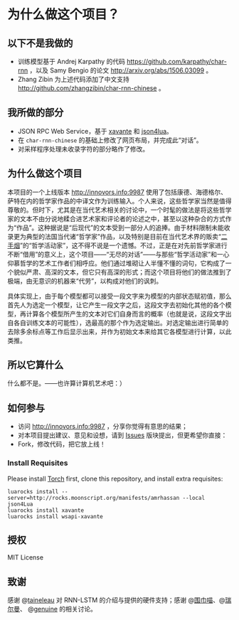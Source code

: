 
# 为什么做这个项目？

## 以下不是我做的

- 训练模型基于 Andrej Karpathy 的代码 https://github.com/karpathy/char-rnn ，以及 Samy Bengio 的论文 http://arxiv.org/abs/1506.03099 。
- Zhang Zibin 为上述代码添加了中文支持 http://github.com/zhangzibin/char-rnn-chinese 。

## 我所做的部分
- JSON RPC Web Service，基于 [xavante](http://keplerproject.github.io/xavante/) 和 [json4lua](https://github.com/craigmj/json4lua)。
- 在 `char-rnn-chinese` 的基础上修改了网页布局，并完成此“对话”。
- 对采样程序处理未收录字符的部分略作了修改。

## 为什么做这个项目

本项目的一个上线版本 http://innovors.info:9987 使用了包括康德、海德格尔、萨特在内的哲学家作品的中译文作为训练输入。个人来说，这些哲学家当然是值得尊敬的。但时下，尤其是在当代艺术相关的讨论中，一个时髦的做法是将这些哲学家的文本不由分说地糅合进艺术家和评论者的论述之中，甚至以这种杂合的方式作为“作品”。这种据说是“后现代”的文本受到一部分人的追捧。由于材料限制未能收录更为典型的法国当代诸“哲学家”作品，以及特别是目前在当代艺术界的贩卖“[二手烟](http://www.bundpic.com/posts/post/555aeb40f032a0e68c981d1a)”的“哲学活动家”，这不得不说是一个遗憾。不过，正是在对先前哲学家进行不断“借用”的意义上，这个项目——“无尽的对话”——与那些“哲学活动家”和一心仰慕哲学的艺术工作者们相呼应。他们通过堆砌让人半懂不懂的词句，它构成了一个貌似严肃、高深的文本，但它只有高深的形式；而这个项目将他们的做法推到了极端，由无意识的机器来“代劳”，以构成对他们的讽刺。

具体实现上，由于每个模型都可以接受一段文字来为模型的内部状态赋初值，那么首先人为选定一个模型，让它产生一段文字之后，这段文字去初始化其他的各个模型，再计算各个模型所产生的文本对它们自身而言的概率（也就是说，这段文字出自各自训练文本的可能性），选最高的那个作为选定输出。对选定输出进行简单的去除多余标点等工作后显示出来，并作为初始文本来给其它各模型进行计算，以此类推。

## 所以它算什么

什么都不是。——也许算计算机艺术吧：）

## 如何参与

- 访问 http://innovors.info:9987 ，分享你觉得有意思的结果；
- 对本项目提出建议、意见和设想，请到 [Issues](https://github.com/zhuth/char-rnn-chinese/issues) 版块提出，但更希望你直接：
- Fork，修改代码，把它放上线！

### Install Requisites

Please install [Torch](http://torch.ch) first, clone this repository, and install extra requisites:

	luarocks install --server=http://rocks.moonscript.org/manifests/amrhassan --local json4Lua
	luarocks install xavante
	luarocks install wsapi-xavante

## 授权

MIT License

## 致谢

感谢 @[taineleau](https://www.douban.com/people/ylen/) 对 RNN-LSTM 的介绍与提供的硬件支持；感谢 @[围巾喵](https://www.douban.com/people/Viking_mew_two/)、@[瑞尔曼](https://www.douban.com/people/45233999/)、 @[genuine](https://www.douban.com/people/60566956/) 的相关讨论。
